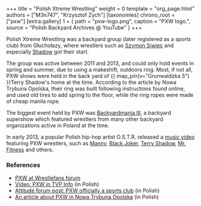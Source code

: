 +++
title = "Polish Xtreme Wrestling"
weight = 0
template = "org_page.html"
authors = ["M3n747", "Krzysztof Zych"]
[taxonomies]
chrono_root = ["pxw"]
[extra.gallery]
1 = { path = "pxw-logo.png", caption = "PXW logo.", source = "Polish Backyard Archives @ YouTube" }
+++

Polish Xtreme Wrestling was a backyard group (later registered as a sports club) from Głuchołazy, where wrestlers such as [Szymon Siwiec](@/w/szymon-siwiec.md) and especially [Shadow](@/w/shadow.md) got their start.

The group was active between 2011 and 2013, and could only hold events in spring and summer, due to using a makeshift, outdoors ring.
Most, if not all, PXW shows were held in the back yard of {{ map_pin(v="Grunwaldzka 5") }}Terry Shadow's home at the time. According to the article by Nowa Trybuna Opolska, their ring was built following instructions found online, and used old tires to add spring to the floor, while the ring ropes were made of cheap manila rope.

The biggest event held by PXW was [Backyardmania III](@/e/pxw/2012-07-24-pxw-backyardmania-3.md), a backyard supershow which featured wrestlers from many other backyard organizations active in Poland at the time.

In early 2013, a popular Polish hip-hop artist O.S.T.R. released a [music video][ostry] featuring PXW wrestlers, such as [Manny](@/w/manny.md), [Black Joker](@/w/lider.md), [Terry Shadow](@/w/shadow.md), [Mr. Fitness](@/w/szymon-siwiec.md) and others.

### References

* [PXW at Wrestlefans forum](https://wrestlefans.pl/forum/viewforum.php?f=247)
* [Video: PXW in TVP Info](https://www.youtube.com/watch?v=gupd6EZHKTE) (in Polish)
* [Attitude forum post: PXW officially a sports club](https://forum.wrestling.pl/topic/29302-pxw-oficjalnie-klubem-sportowym/) (in Polish)
* [An article about PXW in Nowa Trybuna Opolska](https://nto.pl/wrestling-na-opolszczyznie-podworkowi-gladiatorzy/ar/4459241) (in Polish)

[ostry]: https://www.youtube.com/watch?v=8AvFEZpbnUk
